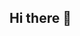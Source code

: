 ## Hi there 👋

<!--<!DOCTYPE html>
<html lang="tr">
<head>
  <meta charset="UTF-8" />
  <meta name="viewport" content="width=device-width, initial-scale=1.0"/>
  <title>Yusuf Defender™ 6.0</title>
  <link rel="stylesheet" href="style.css">
</head>
<body>
  <header>
    <h1>🛡️ Yusuf Defender™ 6.0</h1>
    <p>HTA tabanlı açık kaynak güvenlik sistemi</p>
  </header>

  <main>
    <section>
      <h2>🚀 Projeyi İndir</h2>
      <a href="YusufDefender6.zip" download class="btn">ZIP Dosyasını İndir</a>
    </section>

    <section>
      <h2>📝 Hakkında</h2>
      <p>
        Yusuf Defender™, Windows sistemlerinde başlangıç koruması sağlayan,
        estetikle kodu buluşturan bir .hta projesidir. Kodlar açık kaynak,
        kalp katkıya açık.
      </p>
    </section>

    <section>
      <h2>🤝 Katkı Sağla</h2>
      <p>Projeye katkı için <a href="https://github.com/YusufKullaniciAdi/YusufDefender">GitHub Repo</a>'sunu ziyaret et.</p>
    </section>
  </main>

  <footer>
    <p>© 2025 Yusuf Defender™. Kodla korunan sistemdir.</p>
  </footer>
</body>
</html>

**YusufDefender/YusufDefender** is a ✨ _special_ ✨ repository because its `README.md` (this file) appears on your GitHub profile.

Here are some ideas to get you started:

- 🔭 I’m currently working on ...
- 🌱 I’m currently learning ...
- 👯 I’m looking to collaborate on ...
- 🤔 I’m looking for help with ...
- 💬 Ask me about ...
- 📫 How to reach me: ...
- 😄 Pronouns: ...
- ⚡ Fun fact: ...
-->
